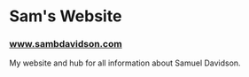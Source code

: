 # Sam's Website
### www.sambdavidson.com
My website and hub for all information about Samuel Davidson.
